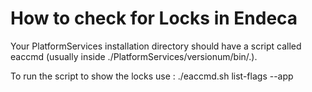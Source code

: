 How to check for Locks in Endeca
========
Your PlatformServices installation directory should have a script called eaccmd (usually inside ./PlatformServices/versionum/bin/.).

To run the script to show the locks use :
./eaccmd.sh list-flags --app <thenameofyourapp>